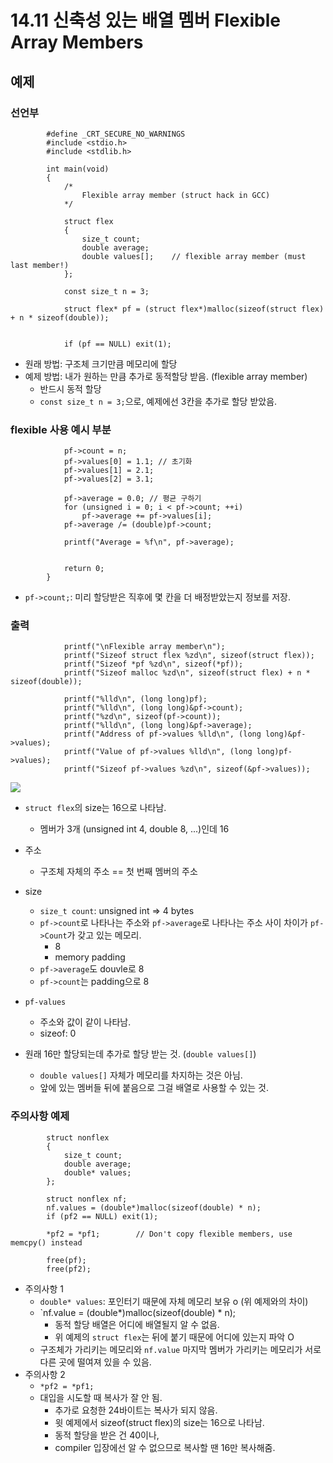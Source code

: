 # 14.11 신축성 있는 배열 멤버 Flexible Array Members

## 예제

### 선언부

            #define _CRT_SECURE_NO_WARNINGS
            #include <stdio.h>
            #include <stdlib.h>

            int main(void)
            {
                /*
                    Flexible array member (struct hack in GCC)
                */

                struct flex
                {
                    size_t count;
                    double average;
                    double values[];	// flexible array member (must last member!)
                };

                const size_t n = 3;

                struct flex* pf = (struct flex*)malloc(sizeof(struct flex) + n * sizeof(double));
                

                if (pf == NULL) exit(1);


* 원래 방법: 구조체 크기만큼 메모리에 할당
* 예제 방법: 내가 원하는 만큼 추가로 동적할당 받음. (flexible array member)
    * 반드시 동적 할당
    * `const size_t n = 3;`으로, 예제에선 3칸을 추가로 할당 받았음.

### flexible 사용 예시 부분

                pf->count = n; 
                pf->values[0] = 1.1; // 초기화
                pf->values[1] = 2.1;
                pf->values[2] = 3.1;

                pf->average = 0.0; // 평균 구하기
                for (unsigned i = 0; i < pf->count; ++i)
                    pf->average += pf->values[i];
                pf->average /= (double)pf->count;

                printf("Average = %f\n", pf->average);


                return 0;
            }

* `pf->count;`: 미리 할당받은 직후에 몇 칸을 더 배정받았는지 정보를 저장.

### 출력

                printf("\nFlexible array member\n");
                printf("Sizeof struct flex %zd\n", sizeof(struct flex));
                printf("Sizeof *pf %zd\n", sizeof(*pf));
                printf("Sizeof malloc %zd\n", sizeof(struct flex) + n * sizeof(double));

                printf("%lld\n", (long long)pf);
                printf("%lld\n", (long long)&pf->count);
                printf("%zd\n", sizeof(pf->count));
                printf("%lld\n", (long long)&pf->average);
                printf("Address of pf->values %lld\n", (long long)&pf->values);
                printf("Value of pf->values %lld\n", (long long)pf->values);
                printf("Sizeof pf->values %zd\n", sizeof(&pf->values));
<img src="https://github.com/uber9ma/following_C/blob/master/images/chapter14/struct21.png?raw=true">

* `struct flex`의 size는 16으로 나타남.
    - 멤버가 3개 (unsigned int 4, double 8, ...)인데 16
* 주소
    - 구조체 자체의 주소 == 첫 번째 멤버의 주소
* size
    - `size_t count`: unsigned int => 4 bytes
    - `pf->count`로 나타나는 주소와 `pf->average`로 나타나는 주소 사이 차이가 `pf->Count`가 갖고 있는 메모리.
        - 8
        - memory padding
    - `pf->average`도 douvle로 8
    - `pf->count`는 padding으로 8
* `pf-values`
    - 주소와 값이 같이 나타남.
    - sizeof: 0

* 원래 16만 할당되는데 추가로 할당 받는 것. (`double values[]`)
    - `double values[]` 자체가 메모리를 차지하는 것은 아님.
    - 앞에 있는 멤버들 뒤에 붙음으로 그걸 배열로 사용할 수 있는 것.


### 주의사항 예제

            struct nonflex
            {
                size_t count;
                double average;
                double* values;
            };
            
            struct nonflex nf;
            nf.values = (double*)malloc(sizeof(double) * n);
            if (pf2 == NULL) exit(1);

            *pf2 = *pf1;		// Don't copy flexible members, use memcpy() instead

            free(pf);
            free(pf2);
            
* 주의사항 1
    - `double* values`: 포인터기 때문에 자체 메모리 보유 o (위 예제와의 차이)
    - `nf.value = (double*)malloc(sizeof(double) * n); 
        - 동적 할당 배열은 어디에 배열될지 알 수 없음.
        - 위 예제의 `struct flex`는 뒤에 붙기 때문에 어디에 있는지 파악 O
    - 구조체가 가리키는 메모리와 `nf.value` 마지막 멤버가 가리키는 메모리가 서로 다른 곳에 떨여져 있을 수 있음.  
* 주의사항 2
    - `*pf2 = *pf1;`
    - 대입을 시도할 때 복사가 잘 안 됨.
        - 추가로 요청한 24바이트는 복사가 되지 않음.
        - 윗 예제에서 sizeof(struct flex)의 size는 16으로 나타남.
        - 동적 할당을 받은 건 40이나, 
        - compiler 입장에선 알 수 없으므로 복사할 땐 16만 복사해줌.
